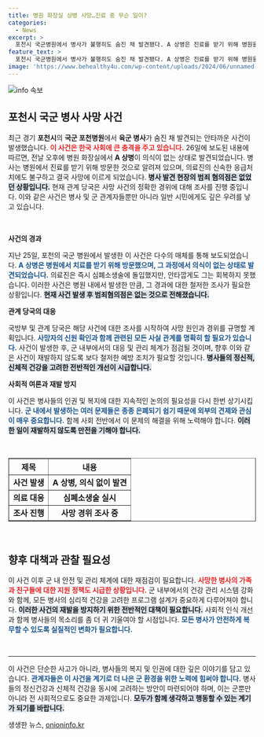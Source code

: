 ```yaml
---
title: 병원 화장실 상병 사망…진료 중 무슨 일이?
categories:
  - News
excerpt: >
  포천시 국군병원에서 병사가 불행히도 숨진 채 발견됐다. A 상병은 진료를 받기 위해 병원을 방문했지만, 의식이 없는 상태로 발견되었다. 관계 당국은 사망 원인 조사를 착수했다.
feature_text: >
  포천시 국군병원에서 병사가 불행히도 숨진 채 발견됐다. A 상병은 진료를 받기 위해 병원을 방문했지만, 의식이 없는 상태로 발견되었다. 관계 당국은 사망 원인 조사를 착수했다.
image: 'https://www.behealthy4u.com/wp-content/uploads/2024/06/unnamed-file.png'
---
```


<p><img src="https://www.behealthy4u.com/wp-content/uploads/2024/06/unnamed-file.png" alt="info 속보" /></p>

<h2 data-ke-size="size26">포천시 국군 병사 사망 사건</h2>

<p data-ke-size="size16">최근 경기 <b>포천시</b>의 <b>국군 포천병원</b>에서 <b>육군 병사</b>가 숨진 채 발견되는 안타까운 사건이 발생했습니다. <b><span style="color: #ee2323;">이 사건은 한국 사회에 큰 충격을 주고 있습니다.</span></b> 26일에 보도된 내용에 따르면, 전날 오후에 병원 화장실에서 <b>A 상병</b>이 의식이 없는 상태로 발견되었습니다. 병사는 병원에서 진료를 받기 위해 방문한 것으로 알려져 있으며, 의료진의 신속한 응급처치에도 불구하고 결국 사망에 이르게 되었습니다. <b><span style="background-color: #21538527;">병사 발견 현장의 범죄 혐의점은 없었던 상황입니다.</span></b> 현재 관계 당국은 사망 사건의 정확한 경위에 대해 조사를 진행 중입니다. 이와 같은 사건은 병사 및 군 관계자들뿐만 아니라 일반 시민에게도 깊은 우려를 낳고 있습니다.</p>

<p data-ke-size="size16">&nbsp;</p>

<p><b>사건의 경과</b></p>

<p data-ke-size="size16">지난 25일, 포천의 국군 병원에서 발생한 이 사건은 다수의 매체를 통해 보도되었습니다. <b><span style="color: #1a5490;">A 상병은 병원에서 치료를 받기 위해 방문했으며, 그 과정에서 의식이 없는 상태로 발견되었습니다.</span></b> 의료진은 즉시 심폐소생술에 돌입했지만, 안타깝게도 그는 회복하지 못했습니다. 이러한 사건은 병원 내에서 발생한 만큼, 그 경과에 대한 철저한 조사가 필요한 상황입니다. <b><span style="background-color: #21538527;">현재 사건 발생 후 범죄혐의점은 없는 것으로 전해졌습니다.</span></b></p>

<p><b>관계 당국의 대응</b></p>

<p data-ke-size="size16">국방부 및 관계 당국은 해당 사건에 대한 조사를 시작하여 사망 원인과 경위를 규명할 계획입니다. <b><span style="color: #1a5490;">사망자의 신원 확인과 함께 관련된 모든 사실 관계를 명확히 할 필요가 있습니다.</span></b> 사건이 발생한 후, 군 내부에서의 대응 및 관리 체계가 점검될 것이며, 향후 이와 같은 사건이 재발하지 않도록 보다 철저한 예방 조치가 필요할 것입니다. <b><span style="background-color: #21538527;">병사들의 정신적, 신체적 건강을 고려한 전반적인 개선이 시급합니다.</span></b></p>

<p><b>사회적 여론과 재발 방지</b></p>

<p data-ke-size="size16">이 사건은 병사들의 인권 및 복지에 대한 지속적인 논의의 필요성을 다시 한번 상기시킵니다. <b><span style="color: #1a5490;">군 내에서 발생하는 여러 문제들은 종종 은폐되기 쉽기 때문에 외부의 견제와 관심이 매우 중요합니다.</span></b> 함께 사회 전반에서 이 문제의 해결을 위해 노력해야 합니다. <b><span style="background-color: #21538527;">이러한 일이 재발하지 않도록 만전을 기해야 합니다.</span></b></p>

<p data-ke-size="size16">&nbsp;</p>

<table style="width: 100%; border-collapse: collapse;" border="1">
    <tr>
        <th style="text-align: center; height: 30px;"><b>제목</b></th>
        <th style="text-align: center; height: 30px;"><b>내용</b></th>
    </tr>
    <tr>
        <td style="text-align: center; height: 17px;"><b>사건 발생</b></td>
        <td style="text-align: center; height: 17px;"><b>A 상병, 의식 없이 발견</b></td>
    </tr>
    <tr>
        <td style="text-align: center; height: 17px;"><b>의료 대응</b></td>
        <td style="text-align: center; height: 17px;"><b>심폐소생술 실시</b></td>
    </tr>
    <tr>
        <td style="text-align: center; height: 17px;"><b>조사 진행</b></td>
        <td style="text-align: center; height: 17px;"><b>사망 경위 조사 중</b></td>
    </tr>
</table>

<p data-ke-size="size16">&nbsp;</p>

<h2 data-ke-size="size26">향후 대책과 관찰 필요성</h2>

<p data-ke-size="size16">이 사건 이후 군 내 안전 및 관리 체계에 대한 재점검이 필요합니다. <b><span style="color: #ee2323;">사망한 병사의 가족과 친구들에 대한 지원 정책도 시급한 상황입니다.</span></b> 군 내부에서의 건강 관리 시스템 강화와 함께, 모든 병사의 심리적 건강을 고려한 프로그램 설계가 중요하게 다루어져야 합니다. <b><span style="background-color: #21538527;">이러한 사건의 재발을 방지하기 위한 전반적인 대책이 필요합니다.</span></b> 사회적 인식 개선과 함께 병사들의 목소리를 좀 더 귀 기울여야 할 시점입니다. <b><span style="color: #1a5490;">모든 병사가 안전하게 복무할 수 있도록 실질적인 변화가 필요합니다.</span></b></p>

<p data-ke-size="size16">&nbsp;</p>

<hr/>

<p data-ke-size="size16">이 사건은 단순한 사고가 아니라, 병사들의 복지 및 인권에 대한 깊은 이야기를 담고 있습니다. <b><span style="color: #1a5490;">관계자들은 이 사건을 계기로 더 나은 군 환경을 위한 노력에 힘써야 합니다.</span></b> 병사들의 정신건강과 신체적 건강을 동시에 고려하는 방안이 마련되어야 하며, 이는 군뿐만 아니라 전 사회적으로도 중요한 과제입니다. <b><span style="background-color: #21538527;">모두가 함께 생각하고 행동할 수 있는 계기가 되기를 바랍니다.</span></b></p>
생생한 뉴스, <a href="https://onioninfo.kr" rel="dofollow">onioninfo.kr</a>


